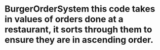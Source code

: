 # BurgerOrderSystem this code takes in values of orders done at a restaurant, it sorts through them to ensure they are in ascending order.
